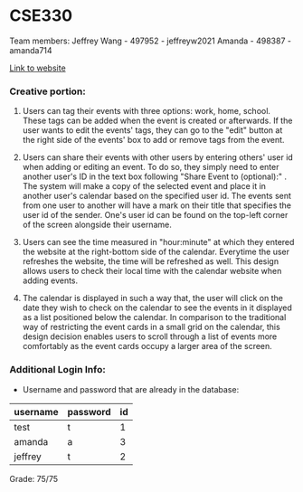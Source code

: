 # CSE330
Team members:
Jeffrey Wang - 497952 - jeffreyw2021
Amanda - 498387 - amanda714

[Link to website](http://ec2-52-14-126-140.us-east-2.compute.amazonaws.com/~JeffreyWang/module5/module5-group-module5-497952-498387/calendar.html#)


### Creative portion:

1. Users can tag their events with three options: work, home, school. These tags can be added when the event is created or afterwards. If the user wants to edit the events' tags, they can go to the "edit" button at the right side of the events' box to add or remove tags from the event. 

2. Users can share their events with other users by entering others' user id when adding or editing an event. To do so, they simply need to enter another user's ID in the text box following "Share Event to (optional):" . The system will make a copy of the selected event and place it in another user's calendar based on the specified user id. The events sent from one user to another will have a mark on their title that specifies the user id of the sender. One's user id can be found on the top-left corner of the screen alongside their username. 

3. Users can see the time measured in "hour:minute" at which they entered the website at the right-bottom side of the calendar. Everytime the user refreshes the website, the time will be refreshed as well. This design allows users to check their local time with the calendar website when adding events. 

4. The calendar is displayed in such a way that, the user will click on the date they wish to check on the calendar to see the events in it displayed as a list positioned below the calendar. In comparison to the traditional way of restricting the event cards in a small grid on the calendar, this design decision enables users to scroll through a list of events more comfortably as the event cards occupy a larger area of the screen.


### Additional Login Info: 
- Username and password that are already in the database: 

| username | password  |   id    |
| -------- | --------- | ------- |  
|   test   |    t      |    1    |
|  amanda  |    a      |    3    |
|  jeffrey |    t      |    2    |


Grade: 75/75

